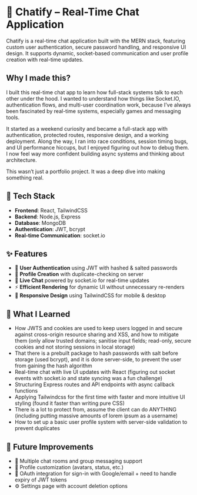 # 💬 Chatify – Real-Time Chat Application

Chatify is a real-time chat application built with the MERN stack, featuring custom user authentication, secure password handling, and responsive UI design. It supports dynamic, socket-based communication and user profile creation with real-time updates.

## Why I made this?
I built this real-time chat app to learn how full-stack systems talk to each other under the hood. 
I wanted to understand how things like Socket.IO, authentication flows, and multi-user coordination work, because I’ve always been fascinated by real-time systems, especially games and messaging tools.

It started as a weekend curiosity and became a full-stack app with authentication, protected routes, responsive design, and a working deployment. 
Along the way, I ran into race conditions, session timing bugs, and UI performance hiccups, but I enjoyed figuring out how to debug them. I now feel way more confident building async systems and thinking about architecture.

This wasn’t just a portfolio project. It was a deep dive into making something real.

## 🚀 Tech Stack
- **Frontend**: React, TailwindCSS
- **Backend**: Node.js, Express
- **Database**: MongoDB
- **Authentication**: JWT, bcrypt
- **Real-time Communication**: socket.io

## ✨ Features
- 🔐 **User Authentication** using JWT with hashed & salted passwords
- 👤 **Profile Creation** with duplicate-checking on server
- 💬 **Live Chat** powered by socket.io for real-time updates
- ⚡ **Efficient Rendering** for dynamic UI without unnecessary re-renders
- 📱 **Responsive Design** using TailwindCSS for mobile & desktop

## 🧠 What I Learned
- How JWTS and cookies are used to keep users logged in and secure against cross-origin resource sharing and XSS, and how to mitigate them (only allow trusted domains; sanitise input fields; read-only, secure cookies and not storing sessions in local storage)
- That there is a prebuilt package to hash passwords with salt before storage (used bcrypt), and it is done server-side, to prevent the user from gaining the hash algorithm
- Real-time chat with live UI updates with React (figuring out socket events with socket.io and state syncing was a fun challenge)
- Structuring Express routes and API endpoints with async callback functions
- Applying Tailwindcss for the first time with faster and more intuitive UI styling (found it faster than writing pure CSS)
- There is a lot to protect from, assume the client can do ANYTHING (including putting massive amounts of lorem ipsum as a username)
- How to set up a basic user profile system with server-side validation to prevent duplicates

## 🧪 Future Improvements
- 🔁 Multiple chat rooms and group messaging support
- 🎨 Profile customization (avatars, status, etc.)
- 🔗 OAuth integration for sign-in with Google/email + need to handle expiry of JWT tokens
- ⚙️ Settings page with account deletion options

